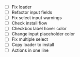 - [ ] Fix loader
- [ ] Refactor input fields
- [ ] Fix select input warnings
- [ ] Check install flow
- [ ] Checkbox label hover color
- [ ] Change input placeholder color
- [ ] Fix multiple select
- [ ] Copy loader to install
- [ ] Actions in one line

